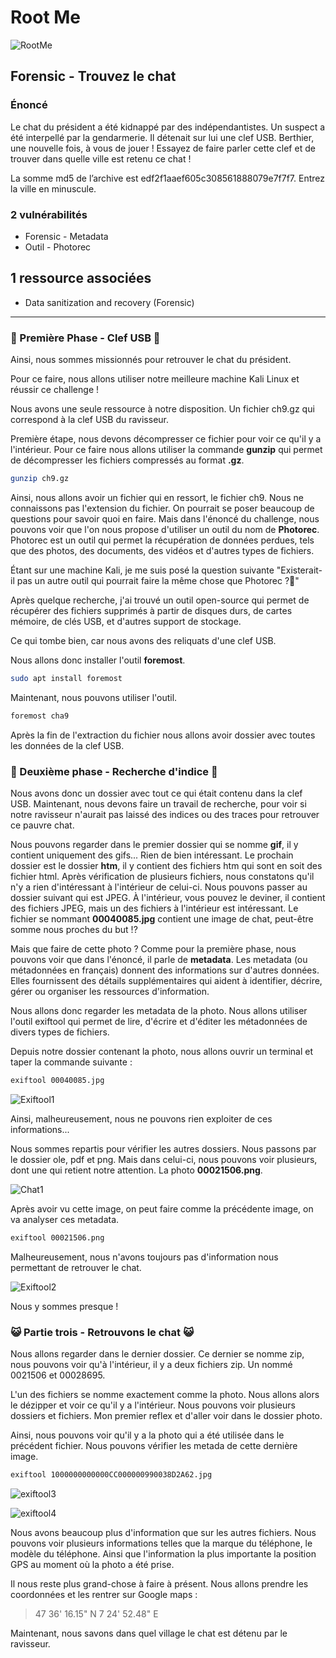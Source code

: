 # Root Me

![RootMe](https://pro.root-me.org/squelettes/images/RMP_logo_blanc.png)

## Forensic - Trouvez le chat

### Énoncé

Le chat du président a été kidnappé par des indépendantistes. Un suspect a été interpellé par la gendarmerie. Il détenait sur lui une clef USB. Berthier, une nouvelle fois, à vous de jouer ! Essayez de faire parler cette clef et de trouver dans quelle ville est retenu ce chat !

La somme md5 de l’archive est edf2f1aaef605c308561888079e7f7f7. Entrez la ville en minuscule.

### 2 vulnérabilités

* Forensic - Metadata
* Outil - Photorec

## 1 ressource associées

* Data sanitization and recovery (Forensic)
---
### 🔑 Première Phase - Clef USB 🔑

Ainsi, nous sommes missionnés pour retrouver le chat du président.

Pour ce faire, nous allons utiliser notre meilleure machine Kali Linux et réussir ce challenge !

Nous avons une seule ressource à notre disposition. Un fichier ch9.gz qui correspond à la clef USB du ravisseur.

Première étape, nous devons décompresser ce fichier pour voir ce qu'il y a l'intérieur. Pour ce faire nous allons utiliser la commande **gunzip** qui permet de décompresser les fichiers compressés au format **.gz**.

```BASH
gunzip ch9.gz
```

Ainsi, nous allons avoir un fichier qui en ressort, le fichier ch9. Nous ne connaissons pas l'extension du fichier. On pourrait se poser beaucoup de questions pour savoir quoi en faire. Mais dans l'énoncé du challenge, nous pouvons voir que l'on nous propose d'utiliser un outil du nom de **Photorec**.
Photorec est un outil qui permet la récupération de données perdues, tels que des photos, des documents, des vidéos et d'autres types de fichiers.

Étant sur une machine Kali, je me suis posé la question suivante "Existerait-il pas un autre outil qui pourrait faire la même chose que Photorec ?🤔"

Après quelque recherche, j'ai trouvé un outil open-source qui permet de récupérer des fichiers supprimés à partir de disques durs, de cartes mémoire, de clés USB, et d'autres support de stockage.

Ce qui tombe bien, car nous avons des reliquats d'une clef USB.

Nous allons donc installer l'outil **foremost**.

```BASH
sudo apt install foremost
```
Maintenant, nous pouvons utiliser l'outil.

```BASH
foremost cha9
```
Après la fin de l'extraction du fichier nous allons avoir dossier avec toutes les données de la clef USB.

### 🔎 Deuxième phase - Recherche d'indice 🔎

Nous avons donc un dossier avec tout ce qui était contenu dans la clef USB. Maintenant, nous devons faire un travail de recherche, pour voir si notre ravisseur n'aurait pas laissé des indices ou des traces pour retrouver ce pauvre chat.

Nous pouvons regarder dans le premier dossier qui se nomme **gif**, il y contient uniquement des gifs... Rien de bien intéressant. Le prochain dossier est le dossier **htm**, il y contient des fichiers htm qui sont en soit des fichier html. Après vérification de plusieurs fichiers, nous constatons qu'il n'y a rien d'intéressant à l'intérieur de celui-ci. Nous pouvons passer au dossier suivant qui est JPEG. À l'intérieur, vous pouvez le deviner, il contient des fichiers JPEG, mais un des fichiers à l'intérieur est intéressant. Le fichier se nommant **00040085.jpg** contient une image de chat, peut-être somme nous proches du but !? 

Mais que faire de cette photo ? Comme pour la première phase, nous pouvons voir que dans l'énoncé, il parle de **metadata**. Les metadata (ou métadonnées en français) donnent des informations sur d'autres données. Elles fournissent des détails supplémentaires qui aident à identifier, décrire, gérer ou organiser les ressources d'information.

Nous allons donc regarder les metadata de la photo. Nous allons utiliser l'outil exiftool qui permet de lire, d'écrire et d'éditer les métadonnées de divers types de fichiers.

Depuis notre dossier contenant la photo, nous allons ouvrir un terminal et taper la commande suivante :

```BASH
exiftool 00040085.jpg
```

![Exiftool1](https://github.com/BaptisteDL/Write-Ups/blob/main/Exiftool1.png)

Ainsi, malheureusement, nous ne pouvons rien exploiter de ces informations...

Nous sommes repartis pour vérifier les autres dossiers. Nous passons par le dossier ole, pdf et png. Mais dans celui-ci, nous pouvons voir plusieurs, dont une qui retient notre attention. La photo **00021506.png**. 

![Chat1](https://github.com/BaptisteDL/Write-Ups/blob/main/chat1.png)

Après avoir vu cette image, on peut faire comme la précédente image, on va analyser ces metadata.

```BASH
exiftool 00021506.png
```
Malheureusement, nous n'avons toujours pas d'information nous permettant de retrouver le chat.

![Exiftool2](https://github.com/BaptisteDL/Write-Ups/blob/main/exiftool2.png)

Nous y sommes presque ! 

### 😺 Partie trois - Retrouvons le chat 😺

Nous allons regarder dans le dernier dossier. Ce dernier se nomme zip, nous pouvons voir qu'à l'intérieur, il y a deux fichiers zip. Un nommé 0021506 et 00028695. 

L'un des fichiers se nomme exactement comme la photo. Nous allons alors le dézipper et voir ce qu'il y a l'intérieur. Nous pouvons voir plusieurs dossiers et fichiers. Mon premier reflex et d'aller voir dans le dossier photo. 

Ainsi, nous pouvons voir qu'il y a la photo qui a été utilisée dans le précédent fichier. Nous pouvons vérifier les metada de cette dernière image. 

```BASH
exiftool 1000000000000CC000000990038D2A62.jpg
```

![exiftool3](https://github.com/BaptisteDL/Write-Ups/blob/main/exiftool3.png)

![exiftool4](https://github.com/BaptisteDL/Write-Ups/blob/main/exiftool4.png)

Nous avons beaucoup plus d'information que sur les autres fichiers. Nous pouvons voir plusieurs informations telles que la marque du téléphone, le modèle du téléphone. Ainsi que l'information la plus importante la position GPS au moment où la photo a été prise.

Il nous reste plus grand-chose à faire à présent. Nous allons prendre les coordonnées et les rentrer sur Google maps :

>47 36' 16.15" N 7 24' 52.48" E

Maintenant, nous savons dans quel village le chat est détenu par le ravisseur.